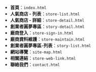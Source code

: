 - **首頁**：`index.html`
- **人氣商店 - 列表**：`store-list.html`
- **人氣商店 - 詳細**：`store-detail.html`
- **創業者圓夢專區**：`story-detail.html`
- **廠商登入**：`store-sign-in.html`
- **廠商資料維護**：`store-maintain.html`
- **創業者圓夢專區-列表**：`story-list.html`
- **網站導覽**：`site-map.html`
- **相關連結**：`store-web-link.html`
- **聯絡我們**：`contact.html`